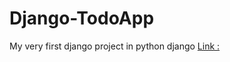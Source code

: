 # Django-TodoApp
My very first django project in python django
[Link : ](https://djangotodoapp1.herokuapp.com)
